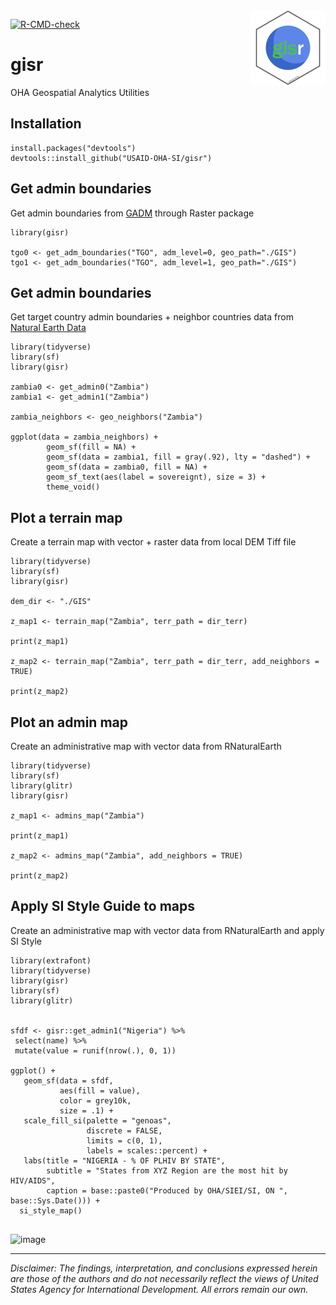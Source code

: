 <img src='man/figures/logo.png' align="right" height="120" />

[![R-CMD-check](https://github.com/USAID-OHA-SI/gisr/workflows/R-CMD-check/badge.svg)](https://github.com/USAID-OHA-SI/gisr/actions)

# gisr
OHA Geospatial Analytics Utilities

## Installation

```{r}
install.packages("devtools")
devtools::install_github("USAID-OHA-SI/gisr")
```
    
## Get admin boundaries 
 
Get admin boundaries from [GADM](https://gadm.org/download_country_v3.html) through Raster package

```{r}
library(gisr)

tgo0 <- get_adm_boundaries("TGO", adm_level=0, geo_path="./GIS")
tgo1 <- get_adm_boundaries("TGO", adm_level=1, geo_path="./GIS")
```

## Get admin boundaries 

Get target country admin boundaries + neighbor countries data from [Natural Earth Data](https://www.naturalearthdata.com/)


```{r}
library(tidyverse)
library(sf)
library(gisr)

zambia0 <- get_admin0("Zambia") 
zambia1 <- get_admin1("Zambia") 

zambia_neighbors <- geo_neighbors("Zambia") 

ggplot(data = zambia_neighbors) +
        geom_sf(fill = NA) +
        geom_sf(data = zambia1, fill = gray(.92), lty = "dashed") +
        geom_sf(data = zambia0, fill = NA) +
        geom_sf_text(aes(label = sovereignt), size = 3) +
        theme_void()
```


## Plot a terrain map 

Create a terrain map with vector + raster data from local DEM Tiff file

```{r}
library(tidyverse)
library(sf)
library(gisr)

dem_dir <- "./GIS"

z_map1 <- terrain_map("Zambia", terr_path = dir_terr)

print(z_map1)

z_map2 <- terrain_map("Zambia", terr_path = dir_terr, add_neighbors = TRUE) 
    
print(z_map2)

```


## Plot an admin map 

Create an administrative map with vector data from RNaturalEarth

```{r}
library(tidyverse)
library(sf)
library(glitr)
library(gisr)

z_map1 <- admins_map("Zambia")

print(z_map1)

z_map2 <- admins_map("Zambia", add_neighbors = TRUE) 
    
print(z_map2)

```

## Apply SI Style Guide to maps 

Create an administrative map with vector data from RNaturalEarth and apply SI Style

```{r}
library(extrafont)
library(tidyverse)
library(gisr)
library(sf)
library(glitr)


sfdf <- gisr::get_admin1("Nigeria") %>%
 select(name) %>%
 mutate(value = runif(nrow(.), 0, 1))

ggplot() +
   geom_sf(data = sfdf,
           aes(fill = value),
           color = grey10k,
           size = .1) +
   scale_fill_si(palette = "genoas",
                 discrete = FALSE,
                 limits = c(0, 1),
                 labels = scales::percent) +
   labs(title = "NIGERIA - % OF PLHIV BY STATE",
        subtitle = "States from XYZ Region are the most hit by HIV/AIDS",
        caption = base::paste0("Produced by OHA/SIEI/SI, ON ", base::Sys.Date())) +
  si_style_map()
  

```

![image](https://user-images.githubusercontent.com/3952707/125997981-73a84f04-5f23-48f4-a77a-fceb4b158f76.png)

---

*Disclaimer: The findings, interpretation, and conclusions expressed herein are those of the authors and do not necessarily reflect the views of United States Agency for International Development. All errors remain our own.*
